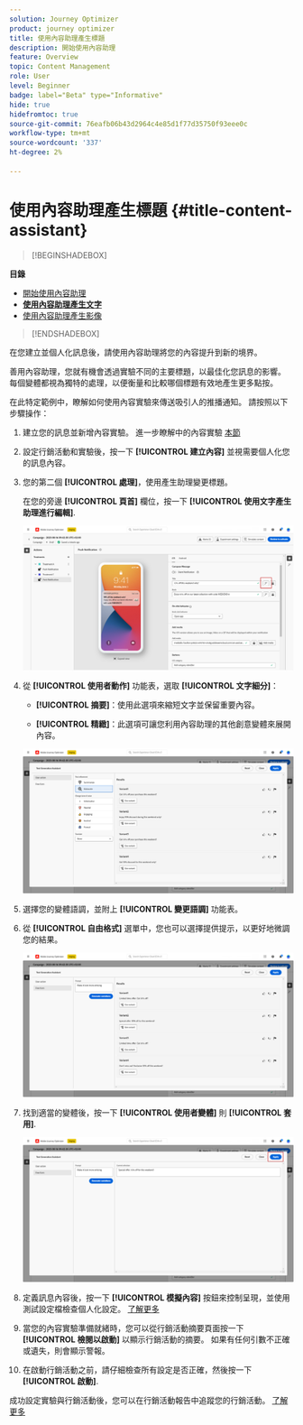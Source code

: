 ```yaml
---
solution: Journey Optimizer
product: journey optimizer
title: 使用內容助理產生標題
description: 開始使用內容助理
feature: Overview
topic: Content Management
role: User
level: Beginner
badge: label="Beta" type="Informative"
hide: true
hidefromtoc: true
source-git-commit: 76eafb06b43d2964c4e85d1f77d35750f93eee0c
workflow-type: tm+mt
source-wordcount: '337'
ht-degree: 2%

---
```


# 使用內容助理產生標題 {#title-content-assistant}

>[!BEGINSHADEBOX]

**目錄**

* [開始使用內容助理](gs-generative.md)
* **[使用內容助理產生文字](generative-title.md)**
* [使用內容助理產生影像](generative-image.md)

>[!ENDSHADEBOX]


在您建立並個人化訊息後，請使用內容助理將您的內容提升到新的境界。

善用內容助理，您就有機會透過實驗不同的主要標題，以最佳化您訊息的影響。 每個變體都視為獨特的處理，以便衡量和比較哪個標題有效地產生更多點按。

在此特定範例中，瞭解如何使用內容實驗來傳送吸引人的推播通知。 請按照以下步驟操作：

1. 建立您的訊息並新增內容實驗。 進一步瞭解中的內容實驗 [本節](../campaigns/content-experiment.md)

1. 設定行銷活動和實驗後，按一下 **[!UICONTROL 建立內容]** 並視需要個人化您的訊息內容。

1. 您的第二個 **[!UICONTROL 處理]**，使用產生助理變更標題。

   在您的旁邊 **[!UICONTROL 頁首]** 欄位，按一下 **[!UICONTROL 使用文字產生助理進行編輯]**.

   ![](assets/gen-ai-title-1.png)

1. 從 **[!UICONTROL 使用者動作]** 功能表，選取 **[!UICONTROL 文字細分]**：

   * **[!UICONTROL 摘要]**：使用此選項來縮短文字並保留重要內容。

   * **[!UICONTROL 精緻]**：此選項可讓您利用內容助理的其他創意變體來展開內容。

   ![](assets/gen-ai-title-2.png)

1. 選擇您的變體語調，並附上 **[!UICONTROL 變更語調]** 功能表。

1. 從 **[!UICONTROL 自由格式]** 選單中，您也可以選擇提供提示，以更好地微調您的結果。

   ![](assets/gen-ai-title-3.png)

1. 找到適當的變體後，按一下 **[!UICONTROL 使用者變體]** 則 **[!UICONTROL 套用]**.

   ![](assets/gen-ai-title-4.png)

1. 定義訊息內容後，按一下 **[!UICONTROL 模擬內容]** 按鈕來控制呈現，並使用測試設定檔檢查個人化設定。 [了解更多](../email/preview.md)

1. 當您的內容實驗準備就緒時，您可以從行銷活動摘要頁面按一下 **[!UICONTROL 檢閱以啟動]** 以顯示行銷活動的摘要。 如果有任何引數不正確或遺失，則會顯示警報。

1. 在啟動行銷活動之前，請仔細檢查所有設定是否正確，然後按一下 **[!UICONTROL 啟動]**.

成功設定實驗與行銷活動後，您可以在行銷活動報告中追蹤您的行銷活動。 [了解更多](../reports/campaign-global-report.md#experimentation-report)
